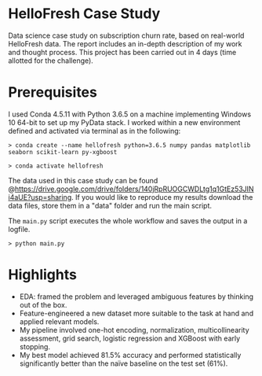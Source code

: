 # HelloFresh Case Study
Data science case study on subscription churn rate, based on real-world HelloFresh data. The report includes an in-depth description of my work and thought process. This project has been carried out in 4 days (time allotted for the challenge).

# Prerequisites
I used Conda 4.5.11 with Python 3.6.5 on a machine implementing Windows 10 64-bit to set up my PyData stack. I worked within a new environment defined and activated via terminal as in the following:

`> conda create --name hellofresh python=3.6.5 numpy pandas matplotlib seaborn scikit-learn py-xgboost`

`> conda activate hellofresh`

The data used in this case study can be found @<https://drive.google.com/drive/folders/140jRpRUOGCWDLtg1q1GtEz53JINi4aUE?usp=sharing>. If you would like to reproduce my results download the data files, store them in a "data" folder and run the main script.

The `main.py` script executes the whole workflow and saves the output in a logfile.

`> python main.py`

# Highlights
- EDA: framed the problem and leveraged ambiguous features by thinking out of the box.
- Feature-engineered a new dataset more suitable to the task at hand and applied relevant models.
- My pipeline involved one-hot encoding, normalization, multicollinearity assessment, grid search, logistic regression and XGBoost with early stopping.
- My best model achieved 81.5% accuracy and performed statistically significantly better than the naïve baseline on the test set (61%).
